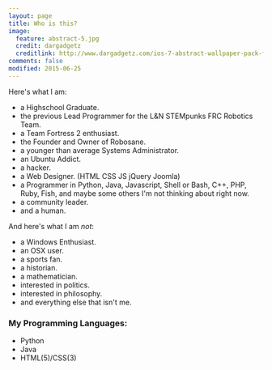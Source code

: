 ```yaml
---
layout: page
title: Who is this?
image:
  feature: abstract-5.jpg
  credit: dargadgetz
  creditlink: http://www.dargadgetz.com/ios-7-abstract-wallpaper-pack-for-iphone-5-and-ipod-touch-retina/
comments: false
modified: 2015-06-25
---
```


Here's what I am:

* a Highschool Graduate.
* the previous Lead Programmer for the L&N STEMpunks FRC Robotics Team.
* a Team Fortress 2 enthusiast.
* the Founder and Owner of Robosane.
* a younger than average Systems Administrator.
* an Ubuntu Addict.
* a hacker.
* a Web Designer. (HTML CSS JS jQuery Joomla)
* a Programmer in Python, Java, Javascript, Shell or Bash, C++, PHP, Ruby, Fish, and maybe some others I'm not thinking about right now.
* a community leader.
* and a human.

And here's what I am *not*:

* a Windows Enthusiast.
* an OSX user.
* a sports fan.
* a historian.
* a mathematician.
* interested in politics.
* interested in philosophy.
* and everything else that isn't me.

### My Programming Languages:
* Python
* Java
* HTML(5)/CSS(3)
